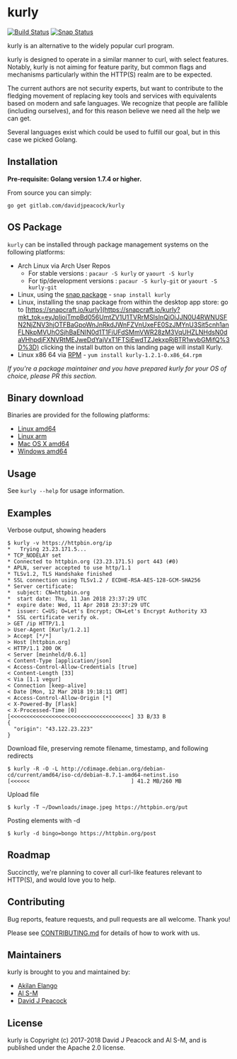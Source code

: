 # kurly

[![Build Status](https://gitlab.com/davidjpeacock/kurly/badges/master/build.svg)](https://gitlab.com/davidjpeacock/kurly/-/jobs) [![Snap Status](https://build.snapcraft.io/badge/letozaf/kurly.svg)](https://build.snapcraft.io/user/letozaf/kurly)

kurly is an alternative to the widely popular curl program.

kurly is designed to operate in a similar manner to curl, with select features.
Notably, kurly is not aiming for feature parity, but common flags and mechanisms
particularly within the HTTP(S) realm are to be expected.

The current authors are not security experts, but want to contribute to the fledging
movement of replacing key tools and services with equivalents based on modern
and safe languages.  We recognize that people are fallible (including
ourselves), and for this reason believe we need all the help we can get.

Several languages exist which could be used to fulfill our goal, but in this case
we picked Golang.

## Installation

**Pre-requisite: Golang version 1.7.4 or higher.**

From source you can simply:

`go get gitlab.com/davidjpeacock/kurly`

## OS Package

`kurly` can be installed through package management systems on the following platforms:

* Arch Linux via Arch User Repos
  + For stable versions : `pacaur -S kurly` or `yaourt -S kurly`
  + For tip/development versions : `pacaur -S kurly-git` or `yaourt -S kurly-git` 
* Linux, using the [snap package](https://snapcraft.io/docs/core/install) - `snap install kurly`
* Linux, installing the snap package from within the desktop app store: go to [https://snapcraft.io/kurly](https://snapcraft.io/kurly?mkt_tok=eyJpIjoiTmpBd056UmtZV1U1TVRrMSIsInQiOiJJN0U4RWNUSFN2NjZNV3hjOTFBaGpoWnJnRkdJWnFZVnUxeFE0SzJMYnU3Sit5cnh1anFLNkpMVUhOSjhBaENIN0d1T1FiUFdSMmVWR28zM3VqUHZLNHdsN0daVHhpdjFXNVRtMEJweDdYajVxT1FTSjEwdTZJekxpRjBTR1wvbGMifQ%3D%3D)
  clicking the install button on this landing page will install Kurly.
* Linux x86 64 via [RPM](https://github.com/davidjpeacock/kurly/releases/download/v1.2.1/kurly-1.2.1-0.x86_64.rpm) - `yum install kurly-1.2.1-0.x86_64.rpm`

*If you're a package maintainer and you have prepared kurly for your OS of choice, please
PR this section.*

## Binary download

Binaries are provided for the following platforms:

* [Linux amd64](https://github.com/davidjpeacock/kurly/releases/download/v1.2.1/kurly-linux-amd64-v1.2.1.tar.gz)
* [Linux arm](https://github.com/davidjpeacock/kurly/releases/download/v1.2.1/kurly-linux-arm-v1.2.1.tar.gz)
* [Mac OS X amd64](https://github.com/davidjpeacock/kurly/releases/download/v1.2.1/kurly-osx-amd64-v1.2.1.tar.gz)
* [Windows amd64](https://github.com/davidjpeacock/kurly/releases/download/v1.2.1/kurly-windows-amd64-v1.2.1.zip)

## Usage

See `kurly --help` for usage information.

## Examples

Verbose output, showing headers
```
$ kurly -v https://httpbin.org/ip
*   Trying 23.23.171.5...
* TCP_NODELAY set
* Connected to httpbin.org (23.23.171.5) port 443 (#0)
* APLN, server accepted to use http/1.1
* TLSv1.2, TLS Handshake finished
* SSL connection using TLSv1.2 / ECDHE-RSA-AES-128-GCM-SHA256
* Server certificate:
*  subject: CN=httpbin.org
*  start date: Thu, 11 Jan 2018 23:37:29 UTC
*  expire date: Wed, 11 Apr 2018 23:37:29 UTC
*  issuer: C=US; O=Let's Encrypt; CN=Let's Encrypt Authority X3
*  SSL certificate verify ok.
> GET /ip HTTP/1.1
> User-Agent [Kurly/1.2.1]
> Accept [*/*]
> Host [httpbin.org]
< HTTP/1.1 200 OK
< Server [meinheld/0.6.1]
< Content-Type [application/json]
< Access-Control-Allow-Credentials [true]
< Content-Length [33]
< Via [1.1 vegur]
< Connection [keep-alive]
< Date [Mon, 12 Mar 2018 19:18:11 GMT]
< Access-Control-Allow-Origin [*]
< X-Powered-By [Flask]
< X-Processed-Time [0]
[<<<<<<<<<<<<<<<<<<<<<<<<<<<<<<<<<<<<<<] 33 B/33 B
{
  "origin": "43.122.23.223"
}
```

Download file, preserving remote filename, timestamp, and following redirects
```
$ kurly -R -O -L http://cdimage.debian.org/debian-cd/current/amd64/iso-cd/debian-8.7.1-amd64-netinst.iso
[<<<<<<                                ] 41.2 MB/260 MB
```

Upload file
```
$ kurly -T ~/Downloads/image.jpeg https://httpbin.org/put
```

Posting elements with -d
```
$ kurly -d bingo=bongo https://httpbin.org/post
```

## Roadmap

Succinctly, we're planning to cover all curl-like features relevant to HTTP(S), and would
love you to help.

## Contributing

Bug reports, feature requests, and pull requests are all welcome.  Thank you!

Please see [CONTRIBUTING.md](https://gitlab.com/davidjpeacock/kurly/blob/master/CONTRIBUTING.md) for details of how to work with us.

## Maintainers

kurly is brought to you and maintained by:

* [Akilan Elango](https://gitlab.com/aki237)
* [Al S-M](https://github.com/alsm)
* [David J Peacock](https://gitlab.com/davidjpeacock)

## License

kurly is Copyright (c) 2017-2018 David J Peacock and Al S-M, and is published under the Apache 2.0 license.
